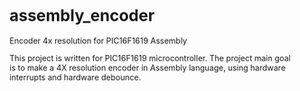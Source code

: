 # assembly_encoder
Encoder 4x resolution for PIC16F1619 Assembly

This project is written for PIC16F1619 microcontroller. The project main goal is to make
a 4X resolution encoder in Assembly language, using hardware interrupts and hardware debounce.
